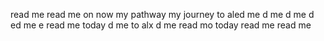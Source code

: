 read me
read me on now
my pathway
my journey to aled me
d me
d me
d ed me
  e
read me today
d me to alx
d me
read mo today
read me
read me
